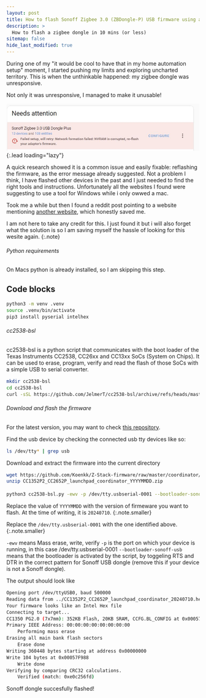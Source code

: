 ```yaml
---
layout: post
title: How to flash Sonoff Zigbee 3.0 (ZBDongle-P) USB firmware using a Mac
description: >
  How to flash a zigbee dongle in 10 mins (or less)
sitemap: false
hide_last_modified: true
---
```


During one of my "it would be cool to have that in my home automation setup" moment, I started pushing my limits and exploring uncharted territory.
This is when the unthinkable happened: my zigbee dongle was unresponsive.

Not only it was unresponsive, I managed to make it unusable!

![Screenshot](/assets/img/blog/zigbee/nvram_corrupted.png){:.lead loading="lazy"}

A quick research showed it is a common issue and easily fixable: reflashing the firmware, as the error message already suggested.
Not a problem I think, I have flashed other devices in the past and I just needed to find the right tools and instructions. Unfortunately all the websites I found were suggesting to use a tool for Windows while i only owwed a mac.

Took me a while but then I found a reddit post pointing to a website mentioning [another website](https://vandalen.dev/post/how-to-update-sonoff-zigbee-3-0-zbdongle-p-usb-firmware-using-a-mac/), which honestly saved me.

I am not here to take any credit for this. I just found it but i will also forget what the solution is so I am saving myself the hassle of looking for this wesite again.
{:.note}

###### Python requirements
On Macs python is already installed, so I am skipping this step.

## Code blocks

~~~bash
python3 -m venv .venv
source .venv/bin/activate
pip3 install pyserial intelhex
~~~

###### cc2538-bsl
cc2538-bsl is a python script that communicates with the boot loader of the Texas Instruments CC2538, CC26xx and CC13xx SoCs (System on Chips). It can be used to erase, program, verify and read the flash of those SoCs with a simple USB to serial converter.

~~~bash
mkdir cc2538-bsl
cd cc2538-bsl
curl -sSL https://github.com/JelmerT/cc2538-bsl/archive/refs/heads/master.tar.gz | tar xz --strip 1
~~~

###### Download and flash the firmware
For the latest version, you may want to check [this repository](https://github.com/Koenkk/Z-Stack-firmware/tree/master/coordinator/Z-Stack_3.x.0/bin).

Find the usb device by checking the connected usb tty devices like so:

~~~bash
ls /dev/tty* | grep usb
~~~

Download and extract the firmware into the current directory

~~~bash
wget https://github.com/Koenkk/Z-Stack-firmware/raw/master/coordinator/Z-Stack_3.x.0/bin/CC1352P2_CC2652P_launchpad_coordinator_YYYYMMDD.zip
unzip CC1352P2_CC2652P_launchpad_coordinator_YYYYMMDD.zip

python3 cc2538-bsl.py -ewv -p /dev/tty.usbserial-0001 --bootloader-sonoff-usb ./CC1352P2_CC2652P_launchpad_coordinator_YYYYMMDD.hex
~~~

Replace the value of `YYYYMMDD` with the version of firmeware you want to flash. At the time of writing, it is `20240710`.
{:.note.smaller}

Replace the `/dev/tty.usbserial-0001` with the one identified above.
{:.note.smaller}

`-ewv` means Mass erase, write, verify
`-p` is the port on which your device is running, in this case /dev/tty.usbserial-0001
`--bootloader-sonoff-usb` means that the bootloader is activated by the script, by toggeling RTS and DTR in the correct pattern for Sonoff USB dongle (remove this if your device is not a Sonoff dongle).

The output should look like

~~~bash
Opening port /dev/ttyUSB0, baud 500000
Reading data from ../CC1352P2_CC2652P_launchpad_coordinator_20240710.hex
Your firmware looks like an Intel Hex file
Connecting to target...
CC1350 PG2.0 (7x7mm): 352KB Flash, 20KB SRAM, CCFG.BL_CONFIG at 0x00057FD8
Primary IEEE Address: 00:00:00:00:00:00:00:00
    Performing mass erase
Erasing all main bank flash sectors
    Erase done
Writing 360448 bytes starting at address 0x00000000
Write 104 bytes at 0x00057F988
    Write done
Verifying by comparing CRC32 calculations.
    Verified (match: 0xe0c256fd)
~~~

Sonoff dongle succesfully flashed!